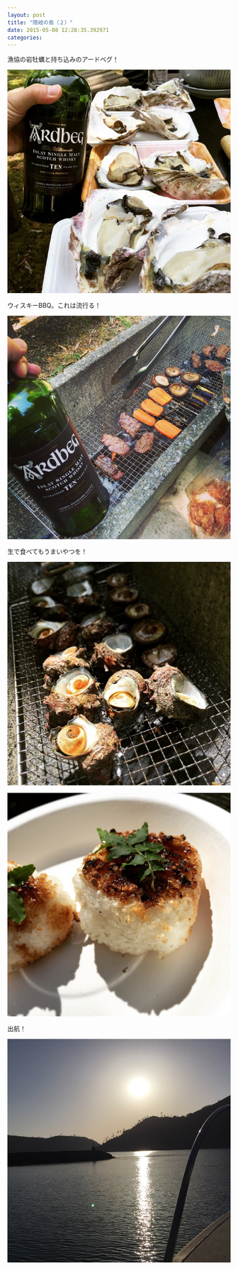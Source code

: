```yaml
---
layout: post
title: "隠岐の島（２）"
date: 2015-05-08 12:28:35.392971
categories: 
---
```


漁協の岩牡蠣と持ち込みのアードベグ！  

![漁協の岩牡蠣と持ち込みのアードベグ](/assets/images/201505/11236001_293784720745615_575171062_n.jpg)

ウィスキーBBQ。これは流行る！

![ウィスキーBBQ](/assets/images/201505/11190171_345730358970207_547284934_n.jpg)

生で食べてもうまいやつを！

![サザエつぼ焼き](/assets/images/201505/11201706_730847767034817_77557220_n.jpg)

![](/assets/images/201505/11236120_1437711913210482_1541501423_n.jpg)

出航！

![出航！](/assets/images/201505/11192992_1437761609873133_1290647255_n.jpg)


